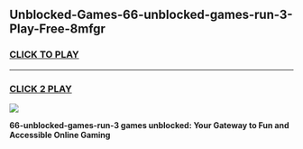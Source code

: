 
## Unblocked-Games-66-unblocked-games-run-3-Play-Free-8mfgr
<h3>
<a href="https://premium76.site?title=66-unblocked-games-run-3&ref=09A">CLICK TO PLAY</a></h3>
<hr>

<h3>
<a href="https://premium76.site?title=66-unblocked-games-run-3&ref=09A">CLICK 2 PLAY</a>
  
</h3>

<a href="https://premium76.site?title=66-unblocked-games-run-3&ref=09A"><img src="https://clearcache.store/games.png"></a>


**66-unblocked-games-run-3 games unblocked: Your Gateway to Fun and Accessible Online Gaming**
